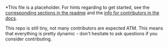*This file is a placeholder. For hints regarding to get started, see the [corresponding sections in the readme](https://github.com/MiWeiss/licenseplate#details-for-contributors)
and the [info for contributors in the docs](https://miweiss.github.io/licenseplate/development/).

This repo is still tiny, not many contributors are expected ATM. This means that everything is pretty dynamic - don't hesitate to ask questions if you consider contributing.
